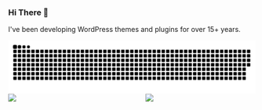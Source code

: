 ### Hi There 🍎

I've been developing WordPress themes and plugins for over 15+ years.

<div style="width:100%;display:flex;justify-content:space-between;align-items:center">
    <img src="https://raw.githubusercontent.com/fatihtoprak/fatihtoprak/05afb7b7a8e42fde53969270292e28a27f8d1418/github-user-contribution.svg">
</div>
<div style="width:100%;display:flex;justify-content:space-between;align-items:center">
    <img src="https://github-readme-stats.vercel.app/api?username=fatihtoprak&count_private=true&show_icons=false"  width="width:53%;" style="width:53%;float:left;"/>
    <img src="https://github-readme-stats.vercel.app/api/top-langs/?username=fatihtoprak&layout=compact"  width="width:44.4%;" style="width:44.4%;float:right;"/> 
</div>
